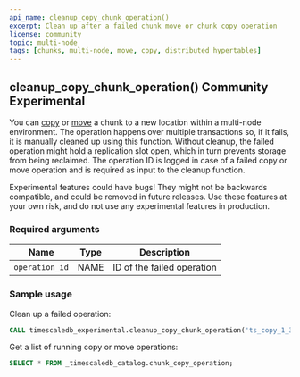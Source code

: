 ```yaml
---
api_name: cleanup_copy_chunk_operation()
excerpt: Clean up after a failed chunk move or chunk copy operation
license: community
topic: multi-node
tags: [chunks, multi-node, move, copy, distributed hypertables]
---
```


## cleanup_copy_chunk_operation() <tag type="community">Community</tag> <tag type="experimental">Experimental</tag>
You can [copy][copy_chunk] or [move][move_chunk] a
chunk to a new location within a multi-node environment. The
operation happens over multiple transactions so, if it fails, it 
is manually cleaned up using this function. Without cleanup,
the failed operation might hold a replication slot open, which in turn
prevents storage from being reclaimed. The operation ID is logged in
case of a failed copy or move operation and is required as input to
the cleanup function.

<highlight type="warning">
Experimental features could have bugs! They might not be backwards compatible,
and could be removed in future releases. Use these features at your own risk, and
do not use any experimental features in production.
</highlight>

### Required arguments

|Name|Type|Description|
|-|-|-|
|`operation_id`|NAME|ID of the failed operation|

### Sample usage

Clean up a failed operation:

```sql
CALL timescaledb_experimental.cleanup_copy_chunk_operation('ts_copy_1_31');
```

Get a list of running copy or move operations:

```sql
SELECT * FROM _timescaledb_catalog.chunk_copy_operation;
```


[copy_chunk]: /api/:currentVersion:/distributed-hypertables/copy_chunk_experimental
[move_chunk]: /api/:currentVersion:/distributed-hypertables/move_chunk_experimental

